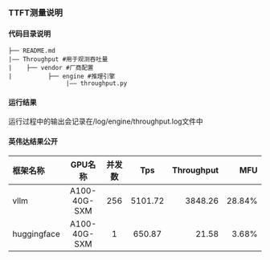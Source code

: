 ### TTFT测量说明

#### 代码目录说明
```
├── README.md
|—— Throughput #用于观测吞吐量
|    ├── vendor #厂商配置
|          ├── engine #推理引擎
                |—— throughput.py

```
#### 运行结果
运行过程中的输出会记录在/log/engine/throughput.log文件中
#### 英伟达结果公开
|框架名称 |GPU名称 |并发数 |Tps |Throughput |MFU |
|  :--- | :---: | :---: | :---: | ---: | ---: |
|vllm |A100-40G-SXM |256 |5101.72|3848.26|28.84%
|huggingface |A100-40G-SXM |1 |650.87|21.58|3.68%


